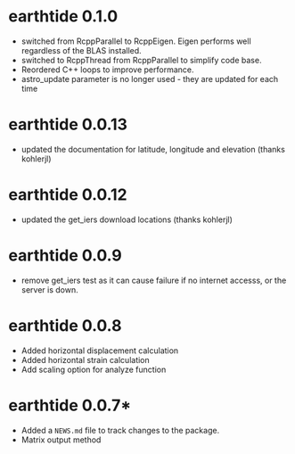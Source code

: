 # earthtide 0.1.0

* switched from RcppParallel to RcppEigen. Eigen performs well regardless 
of the BLAS installed.
* switched to RcppThread from RcppParallel to simplify code base.
* Reordered C++ loops to improve performance.
* astro_update parameter is no longer used - they are updated for each time

# earthtide 0.0.13
* updated the documentation for latitude, longitude and elevation (thanks kohlerjl)

# earthtide 0.0.12

* updated the get_iers download locations (thanks kohlerjl)

# earthtide 0.0.9

* remove get_iers test as it can cause failure if no internet accesss, or the server is down.

# earthtide 0.0.8

* Added horizontal displacement calculation
* Added horizontal strain calculation
* Add scaling option for analyze function

# earthtide 0.0.7*

* Added a `NEWS.md` file to track changes to the package.
* Matrix output method
